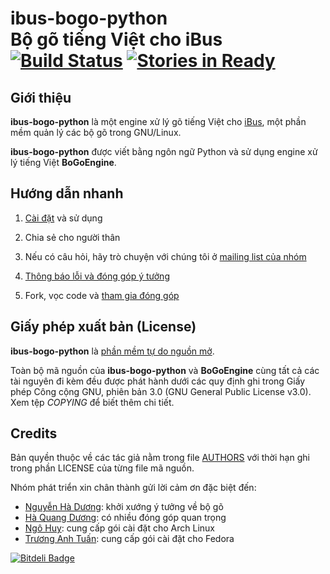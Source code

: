 # ibus-bogo-python <br/> Bộ gõ tiếng Việt cho iBus [![Build Status](https://travis-ci.org/BoGoEngine/ibus-bogo-python.png)](https://travis-ci.org/BoGoEngine/ibus-bogo-python) [![Stories in Ready](https://badge.waffle.io/bogoengine/ibus-bogo-python.png?label=ready)](http://waffle.io/bogoengine/ibus-bogo-python)

## Giới thiệu

**ibus-bogo-python** là một engine xử lý gõ tiếng Việt cho
[iBus](http://code.google.com/p/ibus/), một phần mềm quản lý các bộ gõ
trong GNU/Linux.

**ibus-bogo-python** được viết bằng ngôn ngữ Python và sử dụng engine
xử lý tiếng Việt **BoGoEngine**.

## Hướng dẫn nhanh

1. [Cài đặt](doc/sphinx/install.rst) và sử dụng

2. Chia sẻ cho người thân

3. Nếu có câu hỏi, hãy trò chuyện với chúng tôi ở
   [mailing list của nhóm](https://groups.google.com/forum/?fromgroups#!forum/bogoengine-dev)

4. [Thông báo lỗi và đóng góp ý tưởng](https://github.com/BoGoEngine/ibus-bogo-python/issues?state=open)

5. Fork, vọc code và [tham gia đóng góp](doc/sphinx/contributing.rst)

## Giấy phép xuất bản (License)

**ibus-bogo-python** là
[phần mềm tự do nguồn mở](http://en.wikipedia.org/wiki/Free_and_open_source_software).

Toàn bộ mã nguồn của **ibus-bogo-python** và **BoGoEngine** cùng tất
cả các tài nguyên đi kèm đều được phát hành dưới các quy định ghi
trong Giấy phép Công cộng GNU, phiên bản 3.0 (GNU General Public
License v3.0).  Xem tệp *COPYING* để biết thêm chi tiết.

## Credits

Bản quyền thuộc về các tác giả nằm trong file [AUTHORS](AUTHORS) với thời hạn
ghi trong phần LICENSE của từng file mã nguồn.

Nhóm phát triển xin chân thành gửi lời cảm ơn đặc biệt đến:

* [Nguyễn Hà Dương](https://github.com/CMPITG): khởi xướng ý tưởng về bộ gõ
* [Hà Quang Dương](https://github.com/haqduong): có nhiều đóng góp quan trọng
* [Ngô Huy](https://github.com/NgoHuy): cung cấp gói cài đặt cho Arch Linux
* [Trương Anh Tuấn](https://github.com/tuanta): cung cấp gói cài đặt cho Fedora


[![Bitdeli Badge](https://d2weczhvl823v0.cloudfront.net/BoGoEngine/ibus-bogo-python/trend.png)](https://bitdeli.com/free "Bitdeli Badge")

